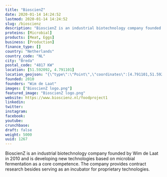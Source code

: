 ```yaml
---
title: "BioscienZ"
date: 2020-01-14 14:24:52
lastmod: 2020-01-14 14:24:52
slug: /bioscienz
description: "BioscienZ is an industrial biotechnology company founded by Wim de Laat in 2010 and is developing new technologies based on microbial fermentation as a core competence. The company provides contract research besides serving as an incubator for proprietary technologies."
proteins: [Microbial]
products: [Meat, Eggs]
business: [Production]
finance_type: []
country: "Netherlands"
country_code: "NL"
city: "Breda"
postal_code: "4817 KW"
location: [51.592092, 4.791101]
location_geojson: "{\"type\":\"Point\",\"coordinates\":[4.791101,51.592092]}"
founded: 2010
founders: "Wim de Laat"
images: ["BioscienZ logo.png"]
featured_image: "BioscienZ logo.png"
website: https://www.bioscienz.nl/foodproject1
linkedin: 
twitter: 
instagram: 
facebook: 
youtube: 
crunchbase: 
draft: false
weight: 5000
uuid: 1267
---
```

BioscienZ is an industrial biotechnology company founded by Wim de Laat in 2010 and is developing new technologies based on microbial fermentation as a core competence. The company provides contract research besides serving as an incubator for proprietary technologies.
